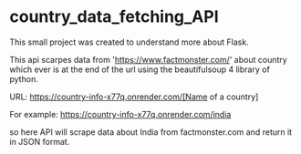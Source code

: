 # country_data_fetching_API

This small project was created to understand more about Flask.

This api scarpes data from 'https://www.factmonster.com/' about country which ever is at the end of the url using the beautifulsoup 4 library of python.

URL: https://country-info-x77q.onrender.com/[Name of a country]

For example: https://country-info-x77q.onrender.com/india

so here API will scrape data about India from factmonster.com and return it in JSON format.
